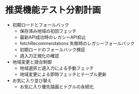 # 推奨機能テスト分割計画

- 初期ロードとフォールバック
  - 保存済み地域の初回フェッチ
  - 最新API成功時のレガシーAPI抑止
  - fetchRecommendations 失敗時のレガシーフォールバック
  - 初期ロードのフォールバック検証
  - 週入力正規化の確認
- 地域変更と競合制御
  - 地域選択と週入力による手動フェッチ
  - 地域変更による即時フェッチとテーブル更新
- お気に入り並び替え
  - お気に入り優先描画とトグルの永続化
